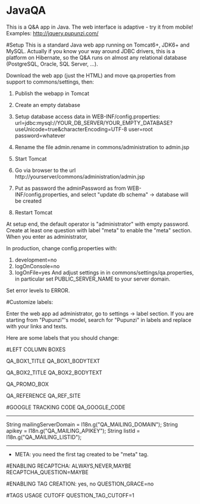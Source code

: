 JavaQA
======

This is a Q&A app in Java. The web interface is adaptive - try it from mobile!
Examples:
http://jquery.pupunzi.com/

#Setup
This is a standard Java web app running on Tomcat6+, JDK6+ and MySQL.
Actually if you know your way around JDBC drivers, this is a platform on Hibernate,
so the Q&A runs on almost any relational database (PostgreSQL, Oracle, SQL Server, ...).

Download the web app (just the HTML) and move qa.properties from support to commons/settings, then:

1. Publish the webapp in Tomcat

2. Create an empty database

3. Setup database access data in WEB-INF/config.properties:
url=jdbc:mysql://YOUR_DB_SERVER/YOUR_EMPTY_DATABASE?useUnicode=true&characterEncoding=UTF-8
user=root
password=whatever

4. Rename the file admin.rename in commons/administration to admin.jsp

5. Start Tomcat

6. Go via browser to the url http://yourserver/commons/administration/admin.jsp

7. Put as password the adminPassword as from  WEB-INF/config.properties, and select "update db schema" -> database will be created

8. Restart Tomcat

At setup end, the default operator is "administrator" with empty password. Create at least one question with label "meta" to enable the "meta" section.
When you enter as administrator,

In production, change config.properties with:
1. development=no
2. logOnConsole=no
3. logOnFile=yes
And adjust settings in in commons/settings/qa.properties, in particular set PUBLIC_SERVER_NAME to your server domain.

Set error levels to ERROR.


#Customize labels:

Enter the web app ad administrator, go to settings -> label section.
If you are starting from "Pupunzi"'s model, search for "Pupunzi" in labels and replace with your links and texts.

Here are some labels that you should change:

#LEFT COLUMN BOXES

QA_BOX1_TITLE
QA_BOX1_BODYTEXT

QA_BOX2_TITLE
QA_BOX2_BODYTEXT

QA_PROMO_BOX

QA_REFERENCE
QA_REF_SITE

#GOOGLE TRACKING CODE
QA_GOOGLE_CODE

--------------------------------------------------------------
  String mailingServerDomain = I18n.g("QA_MAILING_DOMAIN");
  String apikey = I18n.g("QA_MAILING_APIKEY");
  String listId = I18n.g("QA_MAILING_LISTID");

--------------------------------------------------------------

- META: you need the first tag created to be "meta" tag.

#ENABLING RECAPTCHA: ALWAYS,NEVER,MAYBE
RECAPTCHA_QUESTION=MAYBE

#ENABLING TAG CREATION: yes, no
QUESTION_GRACE=no

#TAGS USAGE CUTOFF
QUESTION_TAG_CUTOFF=1




